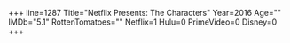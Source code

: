 +++
line=1287
Title="Netflix Presents: The Characters"
Year=2016
Age=""
IMDb="5.1"
RottenTomatoes=""
Netflix=1
Hulu=0
PrimeVideo=0
Disney=0
+++

